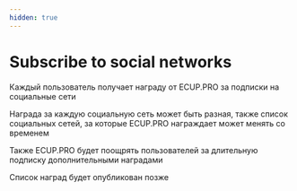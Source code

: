 ```yaml
---
hidden: true
---
```


# Subscribe to social networks

Каждый пользователь получает награду от ECUP.PRO за подписки на социальные сети

Награда за каждую социальную сеть может быть разная, также список социальных сетей, за которые ECUP.PRO награждает может менять со временем



Также ECUP.PRO будет поощрять пользователей за длительную подписку дополнительными наградами

Список наград будет опубликован позже
